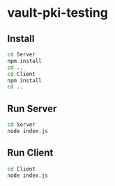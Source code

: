 # vault-pki-testing

## Install
```bash
cd Server
npm install
cd ..
cd Client
npm install
cd ..
```

## Run Server
```bash
cd Server
node index.js
```

## Run Client
```bash
cd Client
node index.js
```
